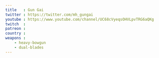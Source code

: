 ```yaml
---
title   : Gun Gai
twitter : https://twitter.com/mh_gungai
youtube : https://www.youtube.com/channel/UC68cVyeqsOHVLpvTRG6aQKg
twitch  :
patreon :
country :
weapons :
    - heavy-bowgun
    - dual-blades
---
```


